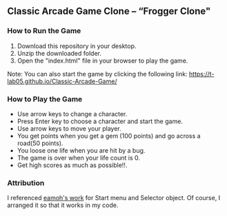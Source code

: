 ## Classic Arcade Game Clone – “Frogger Clone"

### How to Run the Game

1. Download this repository in your desktop.
2. Unzip the downloaded folder. 
3. Open the "index.html" file in your browser to play the game.

Note: You can also start the game by clicking the following link: 
https://t-lab05.github.io/Classic-Arcade-Game/

### How to Play the Game

* Use arrow keys to change a character.
* Press Enter key to choose a character and start the game.
* Use arrow keys to move your player.
* You get points when you get a gem (100 points) and go across a road(50 points).
* You loose one life when you are hit by a bug.
* The game is over when your life count is 0.
* Get high scores as much as possible!!.

### Attribution
I referenced [eamoh's work](https://github.com/eamoh/frontend-nanodegree-arcade-game)
for Start menu and Selector object. Of course, I arranged it so that it works in my code.
